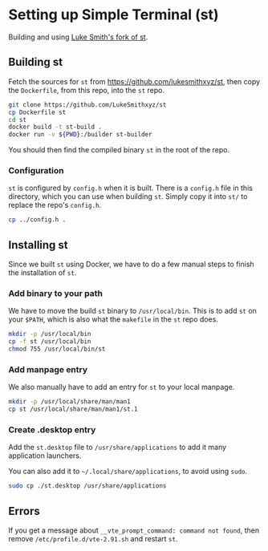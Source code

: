 # Setting up Simple Terminal (st)

Building and using [Luke Smith's fork of st](https://github.com/LukeSmithxyz/st).

## Building st

Fetch the sources for `st` from https://github.com/lukesmithxyz/st, then copy the
`Dockerfile`, from this repo, into the `st` repo.

```bash
git clone https://github.com/LukeSmithxyz/st
cp Dockerfile st
cd st
docker build -t st-build .
docker run -v ${PWD}:/builder st-builder
```

You should then find the compiled binary `st` in the root of the repo.

### Configuration

`st` is configured by `config.h` when it is built. There is a `config.h` file in this directory, which you can
use when building `st`. Simply copy it into `st/` to replace the repo's `config.h`.

```sh
cp ../config.h .
```

## Installing st

Since we built `st` using Docker, we have to do a few manual steps to finish the
installation of `st`.

### Add binary to your path

We have to move the build `st` binary to `/usr/local/bin`.
This is to add `st` on your `$PATH`, which is also what the
`makefile` in the `st` repo does.

```bash
mkdir -p /usr/local/bin
cp -f st /usr/local/bin
chmod 755 /usr/local/bin/st
```

### Add manpage entry

We also manually have to add an entry for `st` to your local manpage.

```bash
mkdir -p /usr/local/share/man/man1
cp st /usr/local/share/man/man1/st.1
```

### Create .desktop entry

Add the `st.desktop` file to `/usr/share/applications` to add it many
application launchers.

You can also add it to `~/.local/share/applications`, to avoid using `sudo`.

```bash
sudo cp ./st.desktop /usr/share/applications
```

## Errors

If you get a message about `__vte_prompt_command: command not found`, then
remove `/etc/profile.d/vte-2.91.sh` and restart `st`.

